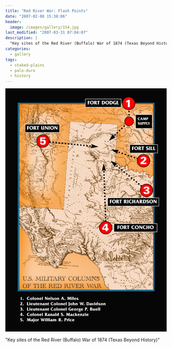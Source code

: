 ```yaml
---
title: "Red River War: Flash Points"
date: "2007-02-08 15:38:06"
header:
  image: /images/gallery/154.jpg
last_modified: "2007-03-31 07:04:07"
description: |
  "Key sites of the Red River (Buffalo) War of 1874 (Texas Beyond History)"
categories:
  - gallery
tags:
  - staked-plains
  - palo-duro
  - history  
---
```

![154](/images/gallery/154.jpg)

"Key sites of the Red River (Buffalo) War of 1874 (Texas Beyond History)"
